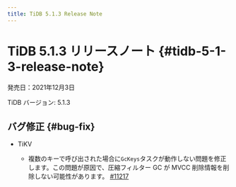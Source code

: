 ```yaml
---
title: TiDB 5.1.3 Release Note
---
```


# TiDB 5.1.3 リリースノート {#tidb-5-1-3-release-note}

発売日：2021年12月3日

TiDB バージョン: 5.1.3

## バグ修正 {#bug-fix}

-   TiKV

    -   複数のキーで呼び出された場合に`GcKeys`タスクが動作しない問題を修正します。この問題が原因で、圧縮フィルター GC が MVCC 削除情報を削除しない可能性があります。 [#11217](https://github.com/tikv/tikv/issues/11217)
